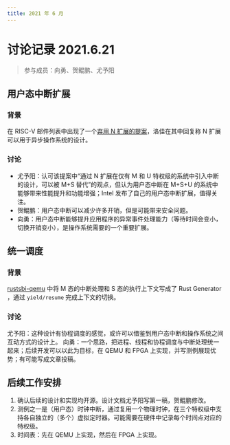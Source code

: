 ```yaml
---
title: 2021 年 6 月
---
```


# 讨论记录 2021.6.21

> 参与成员：向勇、贺鲲鹏、尤予阳

## 用户态中断扩展

### 背景

在 RISC-V 邮件列表中出现了一个[弃用 N 扩展的提案](https://lists.riscv.org/g/tech-privileged/topic/proposed_deprecation_of_n/83320504?p=,,,20,0,0,0::recentpostdate%2Fsticky,,,20,2,0,83320504)，洛佳在其中回复称 N 扩展可以用于异步操作系统的设计。

### 讨论

- 尤予阳：认可该提案中“通过 N 扩展在仅有 M 和 U 特权级的系统中引入中断的设计，可以被 M+S 替代”的观点，但认为用户态中断在 M+S+U 的系统中能够带来性能提升和功能增强；Intel 发布了自己的用户态中断扩展，值得关注。
- 贺鲲鹏：用户态中断可以减少许多开销，但是可能带来安全问题。
- 向勇：用户态中断能够提升应用程序的异常事件处理能力（等待时间会变小，切换开销变小），是操作系统需要的一个重要扩展。

## 统一调度

### 背景

[rustsbi-qemu](https://github.com/rustsbi/rustsbi-qemu) 中将 M 态的中断处理和 S 态的执行上下文写成了 Rust Generator ，通过 `yield/resume` 完成上下文的切换。

### 讨论

尤予阳：这种设计有协程调度的感觉，或许可以借鉴到用户态中断和操作系统之间互动方式的设计上。
向勇：一个思路，把进程、线程和协程调度与中断处理统一起来；后续开发可以以此为目标，在 QEMU 和 FPGA 上实现，并写测例展现优势；有可能写成文章投稿。

## 后续工作安排

1. 确认后续的设计和实现均开源。设计文档尤予阳写第一稿，贺鲲鹏修改。
2. 测例之一是（用户态）时钟中断，通过复用一个物理时钟，在三个特权级中支持各自独立的（多个）虚拟定时器。可能需要在硬件中记录每个时间点对应的特权级。
3. 时间表：先在 QEMU 上实现，然后在 FPGA 上实现。

